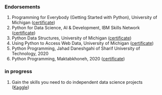 ### Endorsements

1. Programming for Everybody (Getting Started with Python), University of Michigan (<a href="https://www.coursera.org/account/accomplishments/verify/J6RW4PNRSN2Z">certificate</a>)
2. Python for Data Science, AI & Development, IBM Skills Network (<a href="https://www.coursera.org/account/accomplishments/verify/TH99T4D2C7TC?utm_source=link&utm_medium=certificate&utm_content=cert_image&utm_campaign=pdf_header_button&utm_product=course">certificate</a>)
3. Python Data Structures, University of Michigan (<a href="https://www.coursera.org/account/accomplishments/verify/5ZCL2NAEJDB9?utm_source=link&utm_medium=certificate&utm_content=cert_image&utm_campaign=pdf_header_button&utm_product=course">certificate</a>)
4. Using Python to Access Web Data, University of Michigan (<a href="https://www.coursera.org/account/accomplishments/verify/8LUQJCD5RGSL">certificate</a>)
5. Python Programming, Jahad Daneshgahi of Sharif University of Technology, 2020
6. Python Programming, Maktabkhoneh, 2020 (<a href="/python.png">certificate</a>)

### in progress
1. Gain the skills you need to do independent data science projects (<a href="https://www.kaggle.com/learn">Kaggle</a>)
